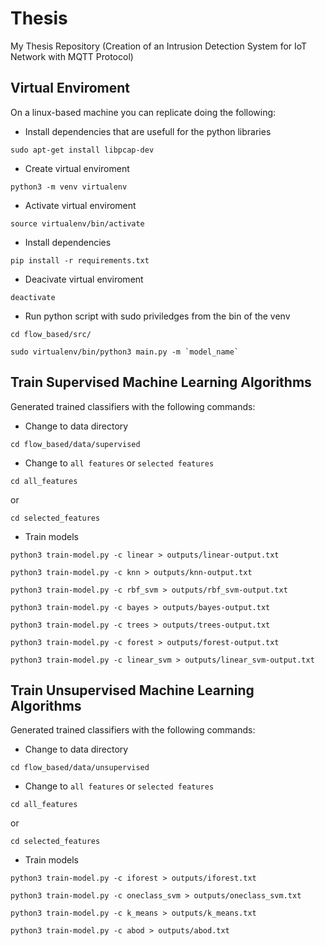 # Thesis
My Thesis Repository (Creation of an Intrusion Detection System for IoT Network with MQTT Protocol)

## Virtual Enviroment
On a linux-based machine you can replicate doing the following:

- Install dependencies that are usefull for the python libraries
```
sudo apt-get install libpcap-dev
```
- Create virtual enviroment
```
python3 -m venv virtualenv
```
- Activate virtual enviroment
```
source virtualenv/bin/activate
```
- Install dependencies
```
pip install -r requirements.txt
```
- Deacivate virtual enviroment
```
deactivate
```
- Run python script with sudo priviledges from the bin of the venv
```
cd flow_based/src/
```
```
sudo virtualenv/bin/python3 main.py -m `model_name`
```

## Train Supervised Machine Learning Algorithms 

Generated trained classifiers with the following commands:
- Change to data directory
```
cd flow_based/data/supervised
```
- Change to `all features` or `selected features` 
```
cd all_features
```
or
```
cd selected_features
```
- Train models
```
python3 train-model.py -c linear > outputs/linear-output.txt
```
```
python3 train-model.py -c knn > outputs/knn-output.txt
```
```
python3 train-model.py -c rbf_svm > outputs/rbf_svm-output.txt
```
```
python3 train-model.py -c bayes > outputs/bayes-output.txt
```
```
python3 train-model.py -c trees > outputs/trees-output.txt
```
```
python3 train-model.py -c forest > outputs/forest-output.txt
```
```
python3 train-model.py -c linear_svm > outputs/linear_svm-output.txt
```


## Train Unsupervised Machine Learning Algorithms 

Generated trained classifiers with the following commands:
- Change to data directory
```
cd flow_based/data/unsupervised
```
- Change to `all features` or `selected features` 
```
cd all_features
```
or
```
cd selected_features
```
- Train models
```
python3 train-model.py -c iforest > outputs/iforest.txt
```
```
python3 train-model.py -c oneclass_svm > outputs/oneclass_svm.txt
```
```
python3 train-model.py -c k_means > outputs/k_means.txt
```
```
python3 train-model.py -c abod > outputs/abod.txt
```